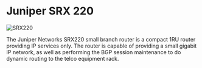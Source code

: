 # Juniper SRX 220

![SRX220](/img/srx220.png)

The Juniper Networks SRX220 small branch router is a compact 1RU
router providing IP services only.  The router is capable of providing
a small gigabit IP network, as well as performing the BGP session
maintenance to do dynamic routing to the telco equipment rack.


